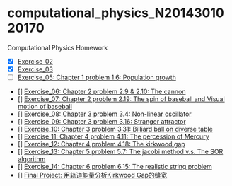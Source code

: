 # computational_physics_N2014301020170
Computational Physics Homework
- [x] [Exercise_02](https://github.com/Youngjg/computational_physics_N2014301020170/blob/master/Exercise%202.md)
- [x] [Exercise_03](https://github.com/Youngjg/computational_physics_N2014301020170/blob/master/Exercise%203.md)
- [ ] [Exercise_05: Chapter 1 problem 1.6: Population growth](https://github.com/Youngjg/computational_physics_N2014301020170)
- [] [Exercise_06: Chapter 2 problem 2.9 & 2.10: The cannon](https://github.com/Youngjg/computational_physics_N2014301020170)
- [] [Exercise_07: Chapter 2 problem 2.19: The spin of baseball and Visual motion of baseball](https://github.com/Youngjg/computational_physics_N2014301020170)
- [] [Exercise_08: Chapter 3 problem 3.4: Non-linear oscillator](https://github.com/Youngjg/computational_physics_N201430170)
- [] [Exercise_09: Chapter 3 problem 3.16: Stranger attractor](https://github.com/Youngjg/computational_physics_N2014301020170)
- [] [Exercise_10: Chapter 3 problem 3.31: Billiard ball on diverse table](https://github.com/Youngjg/computational_physics_N2014301020170)
- [] [Exercise_11: Chapter 4 problem 4.11: The percession of Mercury](https://github.com/Youngjg/computational_physics_N2014301020170)
- [] [Exercise_12: Chapter 4 problem 4.18: The kirkwood gap](https://github.com/Youngjg/computational_physics_N2014301020170)
- [] [Exercise_13: Chapter 5 problem 5.7: The jacobi method v.s. The SOR algorithm](https://github.com/Youngjg/computational_physics_N2014301020170)
- [] [Exercise_14: Chapter 6 problem 6.15: The realistic string problem](https://github.com/Youngjg/computational_physics_N2014301020170)
- [] [Final Project: 用轨道能量分析Kirkwood Gap的缝宽](https://github.com/Youngjg/computational_physics_N2014301020170)
